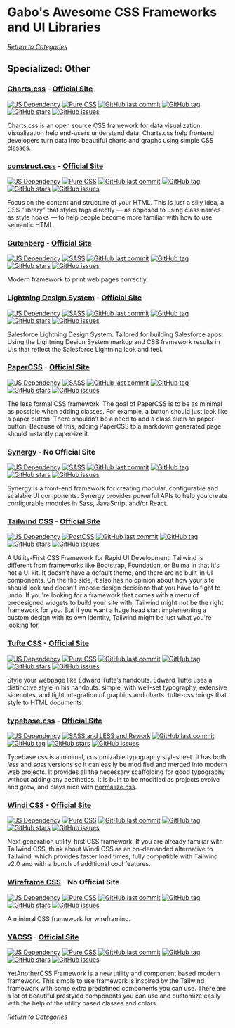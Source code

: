 # Gabo's Awesome CSS Frameworks and UI Libraries

[_Return to Categories_](../README.md)


## Specialized: Other


### [Charts.css](https://github.com/ChartsCSS/charts.css) - [Official Site](https://chartscss.org/)

[![JS Dependency](https://img.shields.io/badge/JS-no-lightgrey.svg?style=flat-square&maxAge=5184000)]()
[![Pure CSS](https://img.shields.io/badge/Pure%20CSS-yes-blue.svg?style=flat-square&maxAge=5184000)]()
[![GitHub last commit](https://img.shields.io/github/last-commit/ChartsCSS/charts.css.svg?style=flat-square&maxAge=5184000)]()
[![GitHub tag](https://img.shields.io/github/tag/ChartsCSS/charts.css.svg?style=flat-square&maxAge=5184000)]()
[![GitHub stars](https://img.shields.io/github/stars/ChartsCSS/charts.css.svg?style=flat-square&maxAge=5184000)]()
[![GitHub issues](https://img.shields.io/github/issues/ChartsCSS/charts.css.svg?style=flat-square&maxAge=5184000)]()

Charts.css is an open source CSS framework for data visualization.
Visualization help end-users understand data. Charts.css help frontend 
developers turn data into beautiful charts and graphs using simple CSS 
classes.


### [construct.css](https://github.com/t7/construct.css) - [Official Site](https://t7.github.io/construct.css/)

[![JS Dependency](https://img.shields.io/badge/JS-no-lightgrey.svg?style=flat-square&maxAge=5184000)]()
[![Pure CSS](https://img.shields.io/badge/Pure%20CSS-yes-blue.svg?style=flat-square&maxAge=5184000)]()
[![GitHub last commit](https://img.shields.io/github/last-commit/t7/construct.css.svg?style=flat-square&maxAge=5184000)]()
[![GitHub tag](https://img.shields.io/github/tag/t7/construct.css.svg?style=flat-square&maxAge=5184000)]()
[![GitHub stars](https://img.shields.io/github/stars/t7/construct.css.svg?style=flat-square&maxAge=5184000)]()
[![GitHub issues](https://img.shields.io/github/issues/t7/construct.css.svg?style=flat-square&maxAge=5184000)]()

Focus on the content and structure of your HTML. This is just a silly idea, a CSS "library" that styles tags directly — 
as opposed to using class names as style hooks — to help people become more familiar with how to use semantic HTML.


### [Gutenberg](https://github.com/BafS/Gutenberg) - [Official Site](http://bafs.github.io/Gutenberg/)

[![JS Dependency](https://img.shields.io/badge/JS-no-lightgrey.svg?style=flat-square&maxAge=5184000)]()
[![SASS](https://img.shields.io/badge/SASS-yes-blue.svg?style=flat-square&maxAge=5184000)]()
[![GitHub last commit](https://img.shields.io/github/last-commit/BafS/Gutenberg.svg?style=flat-square&maxAge=5184000)]()
[![GitHub tag](https://img.shields.io/github/tag/BafS/Gutenberg.svg?style=flat-square&maxAge=5184000)]()
[![GitHub stars](https://img.shields.io/github/stars/BafS/Gutenberg.svg?style=flat-square&maxAge=5184000)]()
[![GitHub issues](https://img.shields.io/github/issues/BafS/Gutenberg.svg?style=flat-square&maxAge=5184000)]()

Modern framework to print web pages correctly.


### [Lightning Design System](https://github.com/salesforce-ux/design-system) - [Official Site](https://www.lightningdesignsystem.com/)

[![JS Dependency](https://img.shields.io/badge/JS-yes-blue.svg?style=flat-square&maxAge=5184000)]()
[![SASS](https://img.shields.io/badge/SASS-yes-blue.svg?style=flat-square&maxAge=5184000)]()
[![GitHub last commit](https://img.shields.io/github/last-commit/salesforce-ux/design-system.svg?style=flat-square&maxAge=5184000)]()
[![GitHub tag](https://img.shields.io/github/tag/salesforce-ux/design-system.svg?style=flat-square&maxAge=5184000)]()
[![GitHub stars](https://img.shields.io/github/stars/salesforce-ux/design-system.svg?style=flat-square&maxAge=5184000)]()
[![GitHub issues](https://img.shields.io/github/issues/salesforce-ux/design-system.svg?style=flat-square&maxAge=5184000)]()

Salesforce Lightning Design System. Tailored for building Salesforce
apps: Using the Lightning Design System markup and CSS framework results
in UIs that reflect the Salesforce Lightning look and feel.


### [PaperCSS](https://github.com/papercss/papercss) - [Official Site](https://www.getpapercss.com/)

[![JS Dependency](https://img.shields.io/badge/JS-no-lightgrey.svg?style=flat-square&maxAge=5184000)]()
[![SASS](https://img.shields.io/badge/SASS-yes-blue.svg?style=flat-square&maxAge=5184000)]()
[![GitHub last commit](https://img.shields.io/github/last-commit/papercss/papercss.svg?style=flat-square&maxAge=5184000)]()
[![GitHub tag](https://img.shields.io/github/tag/papercss/papercss.svg?style=flat-square&maxAge=5184000)]()
[![GitHub stars](https://img.shields.io/github/stars/papercss/papercss.svg?style=flat-square&maxAge=5184000)]()
[![GitHub issues](https://img.shields.io/github/issues/papercss/papercss.svg?style=flat-square&maxAge=5184000)]()

The less formal CSS framework. The goal of PaperCSS is to be as minimal 
as possible when adding classes. For example, a button should just look
like a paper button. There shouldn’t be a need to add a class such as
paper-button. Because of this, adding PaperCSS to a markdown generated
page should instantly paper-ize it.


### [Synergy](https://github.com/One-Nexus/Synergy) - No Official Site

[![JS Dependency](https://img.shields.io/badge/JS-yes-blue.svg?style=flat-square&maxAge=5184000)]()
[![SASS](https://img.shields.io/badge/SASS-yes-blue.svg?style=flat-square&maxAge=5184000)]()
[![GitHub last commit](https://img.shields.io/github/last-commit/One-Nexus/Synergy.svg?style=flat-square&maxAge=5184000)]()
[![GitHub tag](https://img.shields.io/github/tag/One-Nexus/Synergy.svg?style=flat-square&maxAge=5184000)]()
[![GitHub stars](https://img.shields.io/github/stars/One-Nexus/Synergy.svg?style=flat-square&maxAge=5184000)]()
[![GitHub issues](https://img.shields.io/github/issues/One-Nexus/Synergy.svg?style=flat-square&maxAge=5184000)]()

Synergy is a front-end framework for creating modular, configurable and 
scalable UI components. Synergy provides powerful APIs to help you 
create configurable modules in Sass, JavaScript and/or React. 


### [Tailwind CSS](https://github.com/tailwindcss/tailwindcss) - [Official Site](https://tailwindcss.com/)

[![JS Dependency](https://img.shields.io/badge/JS-yes-blue.svg?style=flat-square&maxAge=5184000)]()
[![PostCSS](https://img.shields.io/badge/PostCSS-yes-blue.svg?style=flat-square&maxAge=5184000)]()
[![GitHub last commit](https://img.shields.io/github/last-commit/tailwindcss/tailwindcss.svg?style=flat-square&maxAge=5184000)]()
[![GitHub tag](https://img.shields.io/github/tag/tailwindcss/tailwindcss.svg?style=flat-square&maxAge=5184000)]()
[![GitHub stars](https://img.shields.io/github/stars/tailwindcss/tailwindcss.svg?style=flat-square&maxAge=5184000)]()
[![GitHub issues](https://img.shields.io/github/issues/tailwindcss/tailwindcss.svg?style=flat-square&maxAge=5184000)]()

A Utility-First CSS Framework for Rapid UI Development. Tailwind is 
different from frameworks like Bootstrap, Foundation, or Bulma in that
it's not a UI kit. It doesn't have a default theme, and there are no
built-in UI components. On the flip side, it also has no opinion about
how your site should look and doesn't impose design decisions that you
have to fight to undo. If you're looking for a framework that comes with
a menu of predesigned widgets to build your site with, Tailwind might
not be the right framework for you. But if you want a huge head start
implementing a custom design with its own identity, Tailwind might be
just what you're looking for.


### [Tufte CSS](https://github.com/edwardtufte/tufte-css) - [Official Site](https://edwardtufte.github.io/tufte-css/)

[![JS Dependency](https://img.shields.io/badge/JS-no-lightgrey.svg?style=flat-square&maxAge=5184000)]()
[![Pure CSS](https://img.shields.io/badge/Pure%20CSS-yes-blue.svg?style=flat-square&maxAge=5184000)]()
[![GitHub last commit](https://img.shields.io/github/last-commit/edwardtufte/tufte-css.svg?style=flat-square&maxAge=5184000)]()
[![GitHub tag](https://img.shields.io/github/tag/edwardtufte/tufte-css.svg?style=flat-square&maxAge=5184000)]()
[![GitHub stars](https://img.shields.io/github/stars/edwardtufte/tufte-css.svg?style=flat-square&maxAge=5184000)]()
[![GitHub issues](https://img.shields.io/github/issues/edwardtufte/tufte-css.svg?style=flat-square&maxAge=5184000)]()

Style your webpage like Edward Tufte’s handouts. Edward Tufte uses a 
distinctive style in his handouts: simple, with well-set typography,
extensive sidenotes, and tight integration of graphics and charts.
tufte-css brings that style to HTML documents.


### [typebase.css](https://github.com/devinhunt/typebase.css) - [Official Site](http://devinhunt.github.io/typebase.css/)

[![JS Dependency](https://img.shields.io/badge/JS-no-lightgrey.svg?style=flat-square&maxAge=5184000)]()
[![SASS and LESS and Rework](https://img.shields.io/badge/SASS%20and%20LESS%20and%20Rework-yes-blue.svg?style=flat-square&maxAge=5184000)]()
[![GitHub last commit](https://img.shields.io/github/last-commit/devinhunt/typebase.css.svg?style=flat-square&maxAge=5184000)]()
[![GitHub tag](https://img.shields.io/github/tag/devinhunt/typebase.css.svg?style=flat-square&maxAge=5184000)]()
[![GitHub stars](https://img.shields.io/github/stars/devinhunt/typebase.css.svg?style=flat-square&maxAge=5184000)]()
[![GitHub issues](https://img.shields.io/github/issues/devinhunt/typebase.css.svg?style=flat-square&maxAge=5184000)]()

Typebase.css is a minimal, customizable typography stylesheet. It has
both _less_ and _sass_ versions so it can easily be modified and merged into
modern web projects. It provides all the necessary scaffolding for good
typography without adding any aesthetics. It is built to be modified as
projects evolve and grow, and plays nice with
[normalize.css](BaseResetNormalize/README.md#normalize.css).


### [Windi CSS](https://github.com/windicss/windicss) - [Official Site](https://windicss.org/)

[![JS Dependency](https://img.shields.io/badge/JS-no-lightgrey.svg?style=flat-square&maxAge=5184000)]()
[![Pure CSS](https://img.shields.io/badge/Pure%20CSS-yes-blue.svg?style=flat-square&maxAge=5184000)]()
[![GitHub last commit](https://img.shields.io/github/last-commit/windicss/windicss.svg?style=flat-square&maxAge=5184000)]()
[![GitHub tag](https://img.shields.io/github/tag/windicss/windicss.svg?style=flat-square&maxAge=5184000)]()
[![GitHub stars](https://img.shields.io/github/stars/windicss/windicss.svg?style=flat-square&maxAge=5184000)]()
[![GitHub issues](https://img.shields.io/github/issues/windicss/windicss.svg?style=flat-square&maxAge=5184000)]()

Next generation utility-first CSS framework. If you are already familiar 
with Tailwind CSS, think about Windi CSS as an on-demanded alternative 
to Tailwind, which provides faster load times, fully compatible with 
Tailwind v2.0 and with a bunch of additional cool features.


### [Wireframe CSS](https://github.com/agauniyal/wireframe) - No Official Site

[![JS Dependency](https://img.shields.io/badge/JS-no-lightgrey.svg?style=flat-square&maxAge=5184000)]()
[![Pure CSS](https://img.shields.io/badge/Pure%20CSS-yes-blue.svg?style=flat-square&maxAge=5184000)]()
[![GitHub last commit](https://img.shields.io/github/last-commit/agauniyal/wireframe.svg?style=flat-square&maxAge=5184000)]()
[![GitHub tag](https://img.shields.io/github/tag/agauniyal/wireframe.svg?style=flat-square&maxAge=5184000)]()
[![GitHub stars](https://img.shields.io/github/stars/agauniyal/wireframe.svg?style=flat-square&maxAge=5184000)]()
[![GitHub issues](https://img.shields.io/github/issues/agauniyal/wireframe.svg?style=flat-square&maxAge=5184000)]()

A minimal CSS framework for wireframing.


### [YACSS](https://github.com/FlorianWoelki/YACSS) - [Official Site](https://florianwoelki.github.io/YACSS/)

[![JS Dependency](https://img.shields.io/badge/JS-yes-blue.svg?style=flat-square&maxAge=5184000)]()
[![Pure CSS](https://img.shields.io/badge/Pure%20CSS-yes-blue.svg?style=flat-square&maxAge=5184000)]()
[![GitHub last commit](https://img.shields.io/github/last-commit/FlorianWoelki/YACSS.svg?style=flat-square&maxAge=5184000)]()
[![GitHub tag](https://img.shields.io/github/tag/FlorianWoelki/YACSS.svg?style=flat-square&maxAge=5184000)]()
[![GitHub stars](https://img.shields.io/github/stars/FlorianWoelki/YACSS.svg?style=flat-square&maxAge=5184000)]()
[![GitHub issues](https://img.shields.io/github/issues/FlorianWoelki/YACSS.svg?style=flat-square&maxAge=5184000)]()

YetAnotherCSS Framework is a new utility and component based modern framework. This simple to use framework is inspired 
by the Tailwind framework with some extra predefined components you can use. There are a lot of beautiful prestyled 
components you can use and customize easily with the help of the utility based classes and colors.



[_Return to Categories_](../README.md)
